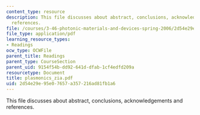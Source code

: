```yaml
---
content_type: resource
description: This file discusses about abstract, conclusions, acknowledgements and
  references.
file: /courses/3-46-photonic-materials-and-devices-spring-2006/2d54e29e95e07657a357216ad81fb1a6_plasmonics_zia.pdf
file_type: application/pdf
learning_resource_types:
- Readings
ocw_type: OCWFile
parent_title: Readings
parent_type: CourseSection
parent_uid: 9154f54b-dd92-641d-dfab-1cf4edfd209a
resourcetype: Document
title: plasmonics_zia.pdf
uid: 2d54e29e-95e0-7657-a357-216ad81fb1a6
---
```

This file discusses about abstract, conclusions, acknowledgements and references.

